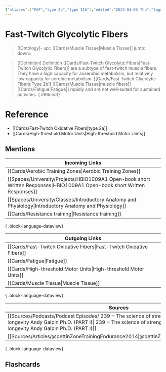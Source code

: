 ```yaml
---
{"aliases":["FGF","type 2b","type IIb"],"edited":"2023-04-06 Thu","tags":["on/Science/Biology/Anatomy"],"date created":"2023-02-09 Thu","dg-publish":true,"permalink":"/cards/fast-twitch-glycolytic-fibers/","dgPassFrontmatter":true}
---
```


# Fast-Twitch Glycolytic Fibers

> [!Ontology]-
> up:: [[Cards/Muscle Tissue\|Muscle Tissue]]
> jump::
> down:: 

> [!Definition] Definition
> [[Cards/Fast-Twitch Glycolytic Fibers\|Fast-Twitch Glycolytic Fibers]] are a subtype of fast-twitch muscle fibers. They have a high capacity for anaerobic metabolism, but relatively low capacity for aerobic metabolism. [[Cards/Fast-Twitch Glycolytic Fibers\|Type 2b]] [[Cards/Muscle Tissue\|muscle fibers]] [[Cards/Fatigue\|Fatigue]] rapidly and are not well-suited for sustained activities.
{ #66cea1}


# Reference
- [[Cards/Fast-Twitch Oxidative Fibers\|type 2a]]
- [[Cards/High-threshold Motor Units\|High-threshold Motor Units]]

## Mentions
| Incoming Links                                                                                                               |
| ---------------------------------------------------------------------------------------------------------------------------- |
| [[Cards/Aerobic Training Zones\|Aerobic Training Zones]]                                                                  |
| [[Spaces/University/Projects/HBIO1009A1 Open-book short Written Responses\|HBIO1009A1 Open-book short Written Responses]] |
| [[Spaces/University/Classes/Introductory Anatomy and Physiology\|Introductory Anatomy and Physiology]]                    |
| [[Cards/Resistance training\|Resistance training]]                                                                        |

{ .block-language-dataview}

| Outgoing Links                                                          |
| ----------------------------------------------------------------------- |
| [[Cards/Fast-Twitch Oxidative Fibers\|Fast-Twitch Oxidative Fibers]] |
| [[Cards/Fatigue\|Fatigue]]                                           |
| [[Cards/High-threshold Motor Units\|High-threshold Motor Units]]     |
| [[Cards/Muscle Tissue\|Muscle Tissue]]                               |

{ .block-language-dataview}

| Sources                                                                                                                                                                                                                                     |
| ------------------------------------------------------------------------------------------------------------------------------------------------------------------------------------------------------------------------------------------- |
| [[Sources/Podcasts/Podcast Episodes/ 239 ‒ The science of strength  muscle  and training for longevity   Andy Galpin  Ph.D. (PART I)\| 239 ‒ The science of strength  muscle  and training for longevity   Andy Galpin  Ph.D. (PART I)]] |
| [[Sources/Articles/@bettinZoneTrainingEndurance2014\|@bettinZoneTrainingEndurance2014]]                                                                                                                                                  |

{ .block-language-dataview}

## Flashcards
